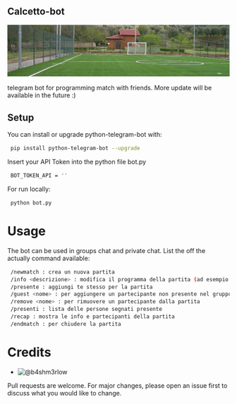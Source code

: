 ## Calcetto-bot
![alt text](https://github.com/b4shm3rlow/calcetto-bot/blob/main/source/calcetto.jpg?raw=true)

telegram bot for programming match with friends.
More update will be available in the future :)

## Setup
You can install or upgrade python-telegram-bot with:
```bash
 pip install python-telegram-bot --upgrade
```
Insert your API Token into the python file bot.py
```bash
 BOT_TOKEN_API = ''
```
For run locally:
```bash
 python bot.py
```
# Usage
The bot can be used in groups chat and private chat.
List the off the actually command available:
```bash
 /newmatch : crea un nuova partita
 /info <descrizione> : modifica il programma della partita (ad esempio con luogo orario ecc.)
 /presente : aggiungi te stesso per la partita
 /guest <nome> : per aggiungere un partecipante non presente nel gruppo telegram
 /remove <nome> : per rimuovere un partecipante dalla partita
 /presenti : lista delle persone segnati presente
 /recap : mostra le info e partecipanti della partita
 /endmatch : per chiudere la partita
```
# Credits

- ![@b4shm3rlow](https://github.com/b4shm3rlow)

Pull requests are welcome. For major changes, please open an issue first to discuss what you would like to change.
